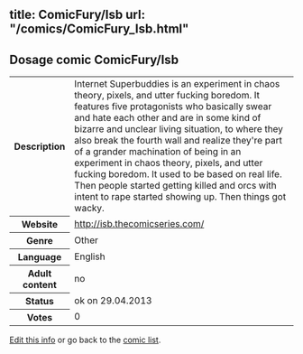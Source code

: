 title: ComicFury/Isb
url: "/comics/ComicFury_Isb.html"
---
Dosage comic ComicFury/Isb
-----------------------------------------

<p id="msg"></p>
<script type="text/javascript">
if (window.location.search === '?edit_info_mail=sent_ok') {
  var elem = document.getElementById("msg");
  elem.innerHTML = 'Edited information sucessfully sent.';
  elem.className = 'ok';
}
</script>
<table class="comicinfo">
<tr>
<th>Description</th><td>Internet Superbuddies is an experiment in chaos theory, pixels, and utter fucking boredom. It features five protagonists who basically swear and hate each other and are in some kind of bizarre and unclear living situation, to where they also break the fourth wall and realize they're part of a grander machination of being in an experiment in chaos theory, pixels, and utter fucking boredom. It used to be based on real life. Then people started getting killed and orcs with intent to rape started showing up. Then things got wacky.</td>
</tr>
<tr>
<th>Website</th><td><a href="http://isb.thecomicseries.com/">http://isb.thecomicseries.com/</a></td>
</tr>
<tr>
<th>Genre</th><td>Other</td>
</tr>
<tr>
<th>Language</th><td>English</td>
</tr>
<tr>
<th>Adult content</th><td>no</td>
</tr>
<tr>
<th>Status</th><td>ok on 29.04.2013</td>
</tr>
<tr>
<th>Votes</th><td>0</td>
</tr>
</table>

[Edit this info](ComicFury_Isb_edit.html) or go back to the [comic list](../comic-index.html).
